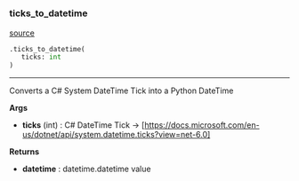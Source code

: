 #


### ticks_to_datetime
[source](https://github.com/Curts0/PyTabular\blob\master\pytabular/logic_utils.py\#L12)
```python
.ticks_to_datetime(
   ticks: int
)
```

---
Converts a C# System DateTime Tick into a Python DateTime


**Args**

* **ticks** (int) : C# DateTime Tick -> [https://docs.microsoft.com/en-us/dotnet/api/system.datetime.ticks?view=net-6.0]


**Returns**

* **datetime**  : datetime.datetime value

